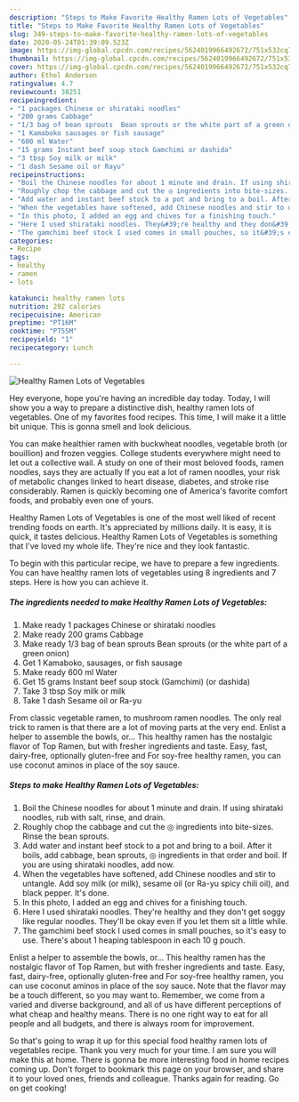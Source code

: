```yaml
---
description: "Steps to Make Favorite Healthy Ramen Lots of Vegetables"
title: "Steps to Make Favorite Healthy Ramen Lots of Vegetables"
slug: 349-steps-to-make-favorite-healthy-ramen-lots-of-vegetables
date: 2020-05-24T01:39:09.523Z
image: https://img-global.cpcdn.com/recipes/5624019966492672/751x532cq70/healthy-ramen-lots-of-vegetables-recipe-main-photo.jpg
thumbnail: https://img-global.cpcdn.com/recipes/5624019966492672/751x532cq70/healthy-ramen-lots-of-vegetables-recipe-main-photo.jpg
cover: https://img-global.cpcdn.com/recipes/5624019966492672/751x532cq70/healthy-ramen-lots-of-vegetables-recipe-main-photo.jpg
author: Ethel Anderson
ratingvalue: 4.7
reviewcount: 38251
recipeingredient:
- "1 packages Chinese or shirataki noodles"
- "200 grams Cabbage"
- "1/3 bag of bean sprouts  Bean sprouts or the white part of a green onion"
- "1 Kamaboko sausages or fish sausage"
- "600 ml Water"
- "15 grams Instant beef soup stock Gamchimi or dashida"
- "3 tbsp Soy milk or milk"
- "1 dash Sesame oil or Rayu"
recipeinstructions:
- "Boil the Chinese noodles for about 1 minute and drain. If using shirataki noodles, rub with salt, rinse, and drain."
- "Roughly chop the cabbage and cut the ◎ ingredients into bite-sizes. Rinse the bean sprouts."
- "Add water and instant beef stock to a pot and bring to a boil. After it boils, add cabbage, bean sprouts, ◎ ingredients in that order and boil. If you are using shirataki noodles, add now."
- "When the vegetables have softened, add Chinese noodles and stir to untangle. Add soy milk (or milk), sesame oil (or Ra-yu spicy chili oil), and black pepper. It&#39;s done."
- "In this photo, I added an egg and chives for a finishing touch."
- "Here I used shirataki noodles. They&#39;re healthy and they don&#39;t get soggy like regular noodles. They&#39;ll be okay even if you let them sit a little while."
- "The gamchimi beef stock I used comes in small pouches, so it&#39;s easy to use. There&#39;s about 1 heaping tablespoon in each 10 g pouch."
categories:
- Recipe
tags:
- healthy
- ramen
- lots

katakunci: healthy ramen lots 
nutrition: 292 calories
recipecuisine: American
preptime: "PT16M"
cooktime: "PT55M"
recipeyield: "1"
recipecategory: Lunch

---
```



![Healthy Ramen Lots of Vegetables](https://img-global.cpcdn.com/recipes/5624019966492672/751x532cq70/healthy-ramen-lots-of-vegetables-recipe-main-photo.jpg)

Hey everyone, hope you're having an incredible day today. Today, I will show you a way to prepare a distinctive dish, healthy ramen lots of vegetables. One of my favorites food recipes. This time, I will make it a little bit unique. This is gonna smell and look delicious.

You can make healthier ramen with buckwheat noodles, vegetable broth (or bouillion) and frozen veggies. College students everywhere might need to let out a collective wail. A study on one of their most beloved foods, ramen noodles, says they are actually If you eat a lot of ramen noodles, your risk of metabolic changes linked to heart disease, diabetes, and stroke rise considerably. Ramen is quickly becoming one of America&#39;s favorite comfort foods, and probably even one of yours.

Healthy Ramen Lots of Vegetables is one of the most well liked of recent trending foods on earth. It's appreciated by millions daily. It is easy, it is quick, it tastes delicious. Healthy Ramen Lots of Vegetables is something that I've loved my whole life. They're nice and they look fantastic.


To begin with this particular recipe, we have to prepare a few ingredients. You can have healthy ramen lots of vegetables using 8 ingredients and 7 steps. Here is how you can achieve it.

<!--inarticleads1-->

##### The ingredients needed to make Healthy Ramen Lots of Vegetables:

1. Make ready 1 packages Chinese or shirataki noodles
1. Make ready 200 grams Cabbage
1. Make ready 1/3 bag of bean sprouts  Bean sprouts (or the white part of a green onion)
1. Get 1 Kamaboko, sausages, or fish sausage
1. Make ready 600 ml Water
1. Get 15 grams Instant beef soup stock (Gamchimi) (or dashida)
1. Take 3 tbsp Soy milk or milk
1. Take 1 dash Sesame oil or Ra-yu


From classic vegetable ramen, to mushroom ramen noodles. The only real trick to ramen is that there are a lot of moving parts at the very end. Enlist a helper to assemble the bowls, or… This healthy ramen has the nostalgic flavor of Top Ramen, but with fresher ingredients and taste. Easy, fast, dairy-free, optionally gluten-free and For soy-free healthy ramen, you can use coconut aminos in place of the soy sauce. 

<!--inarticleads2-->

##### Steps to make Healthy Ramen Lots of Vegetables:

1. Boil the Chinese noodles for about 1 minute and drain. If using shirataki noodles, rub with salt, rinse, and drain.
1. Roughly chop the cabbage and cut the ◎ ingredients into bite-sizes. Rinse the bean sprouts.
1. Add water and instant beef stock to a pot and bring to a boil. After it boils, add cabbage, bean sprouts, ◎ ingredients in that order and boil. If you are using shirataki noodles, add now.
1. When the vegetables have softened, add Chinese noodles and stir to untangle. Add soy milk (or milk), sesame oil (or Ra-yu spicy chili oil), and black pepper. It&#39;s done.
1. In this photo, I added an egg and chives for a finishing touch.
1. Here I used shirataki noodles. They&#39;re healthy and they don&#39;t get soggy like regular noodles. They&#39;ll be okay even if you let them sit a little while.
1. The gamchimi beef stock I used comes in small pouches, so it&#39;s easy to use. There&#39;s about 1 heaping tablespoon in each 10 g pouch.


Enlist a helper to assemble the bowls, or… This healthy ramen has the nostalgic flavor of Top Ramen, but with fresher ingredients and taste. Easy, fast, dairy-free, optionally gluten-free and For soy-free healthy ramen, you can use coconut aminos in place of the soy sauce. Note that the flavor may be a touch different, so you may want to. Remember, we come from a varied and diverse background, and all of us have different perceptions of what cheap and healthy means. There is no one right way to eat for all people and all budgets, and there is always room for improvement. 

So that's going to wrap it up for this special food healthy ramen lots of vegetables recipe. Thank you very much for your time. I am sure you will make this at home. There is gonna be more interesting food in home recipes coming up. Don't forget to bookmark this page on your browser, and share it to your loved ones, friends and colleague. Thanks again for reading. Go on get cooking!
